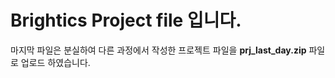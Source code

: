 # Brightics Project file 입니다.

마지막 파일은 분실하여 다른 과정에서 작성한 프로젝트 파일을 **prj_last_day.zip** 파일로 업로드 하였습니다.
